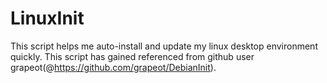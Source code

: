 LinuxInit
=========
This script helps me auto-install and update my linux desktop environment quickly. 
This script has gained referenced from github user grapeot(@https://github.com/grapeot/DebianInit).
